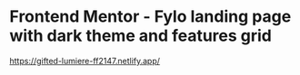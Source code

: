 # Frontend Mentor - Fylo landing page with dark theme and features grid

https://gifted-lumiere-ff2147.netlify.app/
